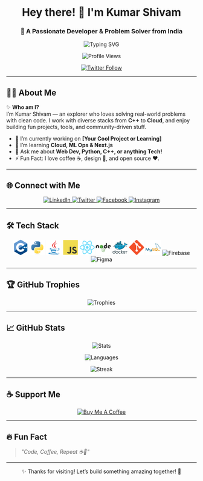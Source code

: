 <!-- ## Hi there 👋

**kumarshivam2s/Kumarshivam2S** is a ✨ _special_ ✨ repository because its `README.md` (this file) appears on your GitHub profile.

Here are some ideas to get you started:

- 🔭 I’m currently working on ...
- 🌱 I’m currently learning ...
- 👯 I’m looking to collaborate on ...
- 🤔 I’m looking for help with ...
- 💬 Ask me about ...
- 📫 How to reach me: ...
- 😄 Pronouns: ...
- ⚡ Fun fact: ...
-->


<h1 align="center">Hey there! 👋 I'm Kumar Shivam</h1>

<h3 align="center">🚀 A Passionate Developer & Problem Solver from India</h3>

<p align="center">
  <img src="https://readme-typing-svg.herokuapp.com?font=Fira+Code&duration=3000&pause=1000&center=true&vCenter=true&width=435&lines=I+love+to+build+awesome+things!;Always+learning+new+tech.;Open+Source+Contributor+%F0%9F%92%AA;Let's+connect!+%F0%9F%91%8B" alt="Typing SVG" />
</p>

<p align="center">
  <img src="https://komarev.com/ghpvc/?username=kumarshivam2s&label=Profile%20views&color=0e75b6&style=flat" alt="Profile Views" />
</p>

<p align="center">
  <a href="https://twitter.com/kumarshivam2s" target="_blank">
    <img src="https://img.shields.io/twitter/follow/kumarshivam2s?logo=twitter&style=for-the-badge" alt="Twitter Follow" />
  </a>
</p>

---

## 🧑‍💻 About Me

✨ **Who am I?**  
I’m Kumar Shivam — an explorer who loves solving real-world problems with clean code. I work with diverse stacks from **C++** to **Cloud**, and enjoy building fun projects, tools, and community-driven stuff.

- 🔭 I’m currently working on **[Your Cool Project or Learning]**
- 🌱 I’m learning **Cloud, ML Ops & Next.js**
- 💬 Ask me about **Web Dev, Python, C++, or anything Tech!**
- ⚡ Fun Fact: I love coffee ☕, design 🎨, and open source ❤️.

---

## 🌐 Connect with Me

<p align="center">
  <a href="https://linkedin.com/in/kumarshivam.new" target="blank">
    <img src="https://img.shields.io/badge/LinkedIn-0077B5?style=for-the-badge&logo=linkedin&logoColor=white" alt="LinkedIn" />
  </a>
  <a href="https://twitter.com/kumarshivam2s" target="blank">
    <img src="https://img.shields.io/badge/Twitter-1DA1F2?style=for-the-badge&logo=twitter&logoColor=white" alt="Twitter" />
  </a>
  <a href="https://fb.com/kumarshivam2s" target="blank">
    <img src="https://img.shields.io/badge/Facebook-1877F2?style=for-the-badge&logo=facebook&logoColor=white" alt="Facebook" />
  </a>
  <a href="https://instagram.com/kumarshivam2s" target="blank">
    <img src="https://img.shields.io/badge/Instagram-E4405F?style=for-the-badge&logo=instagram&logoColor=white" alt="Instagram" />
  </a>
</p>

---

## 🛠️ Tech Stack

<p align="center">
  <img src="https://raw.githubusercontent.com/devicons/devicon/master/icons/cplusplus/cplusplus-original.svg" alt="C++" width="40" height="40"/>
  <img src="https://raw.githubusercontent.com/devicons/devicon/master/icons/python/python-original.svg" alt="Python" width="40" height="40"/>
  <img src="https://raw.githubusercontent.com/devicons/devicon/master/icons/java/java-original.svg" alt="Java" width="40" height="40"/>
  <img src="https://raw.githubusercontent.com/devicons/devicon/master/icons/javascript/javascript-original.svg" alt="JavaScript" width="40" height="40"/>
  <img src="https://raw.githubusercontent.com/devicons/devicon/master/icons/react/react-original.svg" alt="React" width="40" height="40"/>
  <img src="https://raw.githubusercontent.com/devicons/devicon/master/icons/nodejs/nodejs-original-wordmark.svg" alt="Node.js" width="40" height="40"/>
  <img src="https://raw.githubusercontent.com/devicons/devicon/master/icons/docker/docker-original-wordmark.svg" alt="Docker" width="40" height="40"/>
  <img src="https://raw.githubusercontent.com/devicons/devicon/master/icons/git/git-original.svg" alt="Git" width="40" height="40"/>
  <img src="https://raw.githubusercontent.com/devicons/devicon/master/icons/mysql/mysql-original-wordmark.svg" alt="MySQL" width="40" height="40"/>
  <img src="https://www.vectorlogo.zone/logos/firebase/firebase-icon.svg" alt="Firebase" width="40" height="40"/>
  <img src="https://www.vectorlogo.zone/logos/figma/figma-icon.svg" alt="Figma" width="40" height="40"/>
</p>

---

## 🏆 GitHub Trophies

<p align="center">
  <img src="https://github-profile-trophy.vercel.app/?username=kumarshivam2s&theme=tokyonight&margin-w=15&margin-h=15" alt="Trophies" />
</p>

---

## 📈 GitHub Stats

<p align="center">
  <img src="https://github-readme-stats.vercel.app/api?username=kumarshivam2s&show_icons=true&theme=tokyonight" alt="Stats" />
</p>

<p align="center">
  <img src="https://github-readme-stats.vercel.app/api/top-langs/?username=kumarshivam2s&layout=compact&theme=tokyonight" alt="Languages" />
</p>

<p align="center">
  <img src="https://github-readme-streak-stats.herokuapp.com/?user=kumarshivam2s&theme=tokyonight" alt="Streak" />
</p>

---

## ☕ Support Me

<p align="center">
  <a href="https://www.buymeacoffee.com/1kms1994x">
    <img src="https://cdn.buymeacoffee.com/buttons/v2/default-yellow.png" height="50" width="210" alt="Buy Me A Coffee" />
  </a>
</p>

---

## 🔥 Fun Fact

> *"Code, Coffee, Repeat ☕🚀"*

---

<p align="center">✨ Thanks for visiting! Let’s build something amazing together! 🚀</p>

